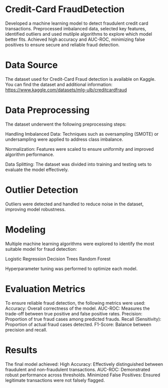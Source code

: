 # Credit-Card FraudDetection
Developed a machine learning model to detect fraudulent credit card transactions. Preprocessed imbalanced data, selected key features, identified outliers and used mutilple algorithms to explore which model better fits. Achieved high accuracy and AUC-ROC, minimizing false positives to ensure secure and reliable fraud detection.
# Data Source
The dataset used for Credit-Card Fraud detection is available on Kaggle. You can find the dataset and additional information: https://www.kaggle.com/datasets/mlg-ulb/creditcardfraud

# Data Preprocessing
The dataset underwent the following preprocessing steps:

Handling Imbalanced Data: Techniques such as oversampling (SMOTE) or undersampling were applied to address class imbalance.

Normalization: Features were scaled to ensure uniformity and improved algorithm performance.

Data Splitting: The dataset was divided into training and testing sets to evaluate the model effectively.

# Outlier Detection
Outliers were detected and handled to reduce noise in the dataset, improving model robustness.

# Modeling
Multiple machine learning algorithms were explored to identify the most suitable model for fraud detection:

Logistic Regression
Decision Trees
Random Forest

Hyperparameter tuning was performed to optimize each model.

# Evaluation Metrics
To ensure reliable fraud detection, the following metrics were used: 	
Accuracy: Overall correctness of the model.	
AUC-ROC: Measures the trade-off between true positive and false positive rates.
Precision: Proportion of true fraud cases among predicted frauds.
Recall (Sensitivity): Proportion of actual fraud cases detected.
F1-Score: Balance between precision and recall.

# Results
The final model achieved:
High Accuracy: Effectively distinguished between fraudulent and non-fraudulent transactions.
AUC-ROC: Demonstrated robust performance across thresholds.
Minimized False Positives: Ensured legitimate transactions were not falsely flagged.
